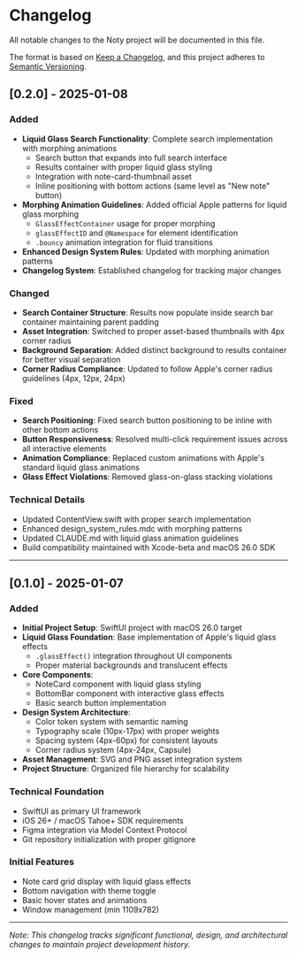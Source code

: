 # Changelog

All notable changes to the Noty project will be documented in this file.

The format is based on [Keep a Changelog](https://keepachangelog.com/en/1.0.0/),
and this project adheres to [Semantic Versioning](https://semver.org/spec/v2.0.0.html).

## [0.2.0] - 2025-01-08

### Added
- **Liquid Glass Search Functionality**: Complete search implementation with morphing animations
  - Search button that expands into full search interface
  - Results container with proper liquid glass styling
  - Integration with note-card-thumbnail asset
  - Inline positioning with bottom actions (same level as "New note" button)
- **Morphing Animation Guidelines**: Added official Apple patterns for liquid glass morphing
  - `GlassEffectContainer` usage for proper morphing
  - `glassEffectID` and `@Namespace` for element identification
  - `.bouncy` animation integration for fluid transitions
- **Enhanced Design System Rules**: Updated with morphing animation patterns
- **Changelog System**: Established changelog for tracking major changes

### Changed
- **Search Container Structure**: Results now populate inside search bar container maintaining parent padding
- **Asset Integration**: Switched to proper asset-based thumbnails with 4px corner radius
- **Background Separation**: Added distinct background to results container for better visual separation
- **Corner Radius Compliance**: Updated to follow Apple's corner radius guidelines (4px, 12px, 24px)

### Fixed
- **Search Positioning**: Fixed search button positioning to be inline with other bottom actions
- **Button Responsiveness**: Resolved multi-click requirement issues across all interactive elements
- **Animation Compliance**: Replaced custom animations with Apple's standard liquid glass animations
- **Glass Effect Violations**: Removed glass-on-glass stacking violations

### Technical Details
- Updated ContentView.swift with proper search implementation
- Enhanced design_system_rules.mdc with morphing patterns  
- Updated CLAUDE.md with liquid glass animation guidelines
- Build compatibility maintained with Xcode-beta and macOS 26.0 SDK

---

## [0.1.0] - 2025-01-07

### Added
- **Initial Project Setup**: SwiftUI project with macOS 26.0 target
- **Liquid Glass Foundation**: Base implementation of Apple's liquid glass effects
  - `.glassEffect()` integration throughout UI components
  - Proper material backgrounds and translucent effects
- **Core Components**: 
  - NoteCard component with liquid glass styling
  - BottomBar component with interactive glass effects
  - Basic search button implementation
- **Design System Architecture**:
  - Color token system with semantic naming
  - Typography scale (10px-17px) with proper weights
  - Spacing system (4px-60px) for consistent layouts
  - Corner radius system (4px-24px, Capsule)
- **Asset Management**: SVG and PNG asset integration system
- **Project Structure**: Organized file hierarchy for scalability

### Technical Foundation  
- SwiftUI as primary UI framework
- iOS 26+ / macOS Tahoe+ SDK requirements
- Figma integration via Model Context Protocol
- Git repository initialization with proper gitignore

### Initial Features
- Note card grid display with liquid glass effects
- Bottom navigation with theme toggle
- Basic hover states and animations
- Window management (min 1109x782)

---

*Note: This changelog tracks significant functional, design, and architectural changes to maintain project development history.*